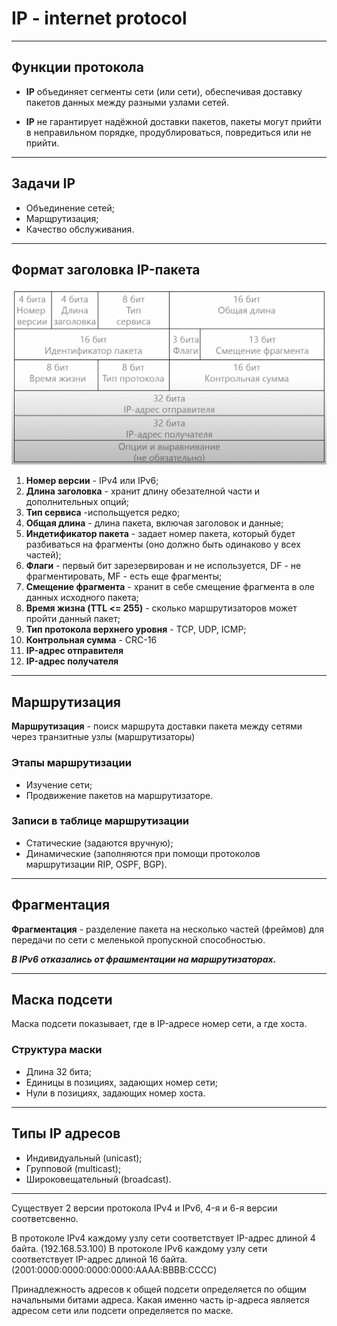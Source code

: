 # IP - internet protocol

---

##  Функции протокола

- **IP** объединяет сегменты сети (или сети), обеспечивая доставку пакетов данных между разными узлами сетей.

- **IP** не гарантирует надёжной доставки пакетов, пакеты могут прийти в неправильном порядке, продублироваться, повредиться или не прийти.

---

## Задачи IP

- Объединение сетей;
- Марщрутизация;
- Качество обслуживания.

---

##  Формат заголовка IP-пакета

![](https://github.com/v1a0/computer-science-university/blob/main/img/ip-header.png)

1. **Номер версии** - IPv4 или IPv6;
2. **Длина заголовка** -  хранит длину обезателной части и  дополнительных опций;
3. **Тип сервиса** -испольщуется редко;
4. **Общая длина** - длина пакета, включая заголовок и данные; 
5. **Индетификатор пакета** - задает номер пакета, который будет разбиваться на фрагменты (оно должно быть одинаково у всех частей);
6. **Флаги** - первый бит зарезервирован и не используется, DF - не фрагментировать, MF - есть еще фрагменты;
7. **Смещение фрагмента** - хранит в себе смещение фрагмента в оле данных исходного пакета;
8. **Время жизна (TTL <= 255)** - сколько маршрутизаторов может пройти данный пакет;
9. **Тип протокола верхнего уровня** - TCP, UDP, ICMP; 
10. **Контрольная сумма** - CRC-16
11. **IP-адрес отправителя**
12. **IP-адрес получателя**

----

## Маршрутизация

**Маршрутизация** - поиск маршрута доставки пакета между сетями через транзитные узлы (маршрутизаторы)

### Этапы маршрутизации

- Изучение сети;
- Продвижение пакетов на маршрутизаторе.

### Записи в таблице маршрутизации

- Статические (задаются вручную);
- Динамические (заполняются при помощи протоколов маршрутизации RIP, OSPF, BGP). 

---

## Фрагментация

**Фрагментация** - разделение пакета на несколько частей (фреймов) для передачи по сети с меленькой пропускной способностью.

***В IPv6 отказались от фрашментации на маршрутизаторах.***

---

## Маска подсети

Маска подсети показывает, где в IP-адресе номер сети, а где   хоста.

### Структура маски

- Длина 32 бита;
- Единицы в позициях, задающих номер сети;
- Нули в позициях, задающих номер хоста.

---

## Типы IP адресов

- Индивидуальный (unicast);
- Групповой (multicast);
- Широковещательный (broadcast).

---

Существует 2 версии протокола IPv4 и IPv6, 4-я и 6-я версии соответсвенно.

В протоколе IPv4 каждому узлу сети соответствует IP-адрес длиной 4 байта. (192.168.53.100) В протоколе IPv6 каждому узлу сети соответствует IP-адрес длиной 16 байта. (2001:0000:0000:0000:0000:AAAA:BBBB:CCCC)

Принадлежность адресов к общей подсети определяется по общим начальными битами адреса. Какая именно часть ip-адреса является адресом сети или подсети определяется по маске.